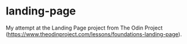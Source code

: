 # landing-page

My attempt at the Landing Page project from The Odin Project (https://www.theodinproject.com/lessons/foundations-landing-page).